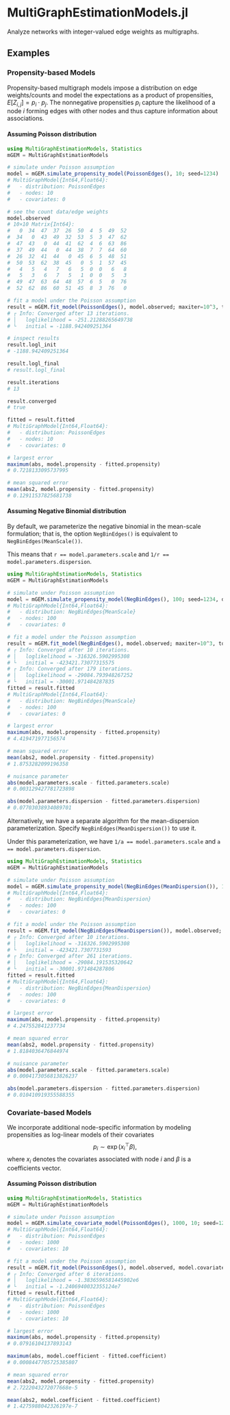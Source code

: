 # MultiGraphEstimationModels.jl

<!--
![Lifecycle](https://img.shields.io/badge/lifecycle-experimental-orange.svg)<!--
![Lifecycle](https://img.shields.io/badge/lifecycle-maturing-blue.svg)
![Lifecycle](https://img.shields.io/badge/lifecycle-stable-green.svg)
![Lifecycle](https://img.shields.io/badge/lifecycle-retired-orange.svg)
![Lifecycle](https://img.shields.io/badge/lifecycle-archived-red.svg)
![Lifecycle](https://img.shields.io/badge/lifecycle-dormant-blue.svg)
[![Build Status](https://travis-ci.com/alanderos91/MultiGraphEstimationModels.jl.svg?branch=master)](https://travis-ci.com/alanderos91/MultiGraphEstimationModels.jl)
[![codecov.io](http://codecov.io/github/alanderos91/MultiGraphEstimationModels.jl/coverage.svg?branch=master)](http://codecov.io/github/alanderos91/MultiGraphEstimationModels.jl?branch=master)
[![Documentation](https://img.shields.io/badge/docs-stable-blue.svg)](https://alanderos91.github.io/MultiGraphEstimationModels.jl/stable)
[![Documentation](https://img.shields.io/badge/docs-master-blue.svg)](https://alanderos91.github.io/MultiGraphEstimationModels.jl/dev)
-->

Analyze networks with integer-valued edge weights as multigraphs.

## Examples

### Propensity-based Models

Propensity-based multigraph models impose a distribution on edge weights/counts and model the expectations as a product of propensities, $E[Z_{i,j}] = p_{i} \cdot p_{j}$.
The nonnegative propensities $p_{i}$ capture the likelihood of a node $i$ forming edges with other nodes and thus capture information about associations.

#### Assuming Poisson distribution

```julia
using MultiGraphEstimationModels, Statistics
mGEM = MultiGraphEstimationModels

# simulate under Poisson assumption
model = mGEM.simulate_propensity_model(PoissonEdges(), 10; seed=1234)
# MultiGraphModel{Int64,Float64}:
#   - distribution: PoissonEdges
#   - nodes: 10
#   - covariates: 0

# see the count data/edge weights
model.observed
# 10×10 Matrix{Int64}:
#   0  34  47  37  26  50  4  5  49  52
#  34   0  43  49  32  53  5  3  47  62
#  47  43   0  44  41  62  4  6  63  86
#  37  49  44   0  44  38  7  7  64  60
#  26  32  41  44   0  45  6  5  48  51
#  50  53  62  38  45   0  5  1  57  45
#   4   5   4   7   6   5  0  0   6   8
#   5   3   6   7   5   1  0  0   5   3
#  49  47  63  64  48  57  6  5   0  76
#  52  62  86  60  51  45  8  3  76   0

# fit a model under the Poisson assumption
result = mGEM.fit_model(PoissonEdges(), model.observed; maxiter=10^3, tolerance=1e-6);
# ┌ Info: Converged after 13 iterations.
# │   loglikelihood = -251.21288265649738
# └   initial = -1188.942409251364

# inspect results
result.logl_init
# -1188.942409251364

result.logl_final
# result.logl_final

result.iterations
# 13

result.converged
# true

fitted = result.fitted
# MultiGraphModel{Int64,Float64}:
#   - distribution: PoissonEdges
#   - nodes: 10
#   - covariates: 0

# largest error
maximum(abs, model.propensity - fitted.propensity)
# 0.7218133095737995

# mean squared error
mean(abs2, model.propensity - fitted.propensity)
# 0.12911537825681738
```

#### Assuming Negative Binomial distribution

By default, we parameterize the negative binomial in the mean-scale formulation; that is, the option `NegBinEdges()` is equivalent to `NegBinEdges(MeanScale())`.

This means that `r == model.parameters.scale` and `1/r == model.parameters.dispersion`.

```julia
using MultiGraphEstimationModels, Statistics
mGEM = MultiGraphEstimationModels

# simulate under Poisson assumption
model = mGEM.simulate_propensity_model(NegBinEdges(), 100; seed=1234, dispersion=5.0)
# MultiGraphModel{Int64,Float64}:
#   - distribution: NegBinEdges{MeanScale}
#   - nodes: 100
#   - covariates: 0

# fit a model under the Poisson assumption
result = mGEM.fit_model(NegBinEdges(), model.observed; maxiter=10^3, tolerance=1e-6);
# ┌ Info: Converged after 10 iterations.
# │   loglikelihood = -316326.5902995308
# └   initial = -423421.73077315575
# ┌ Info: Converged after 179 iterations.
# │   loglikelihood = -29084.793948267252
# └   initial = -30001.971484287835
fitted = result.fitted
# MultiGraphModel{Int64,Float64}:
#   - distribution: NegBinEdges{MeanScale}
#   - nodes: 100
#   - covariates: 0

# largest error
maximum(abs, model.propensity - fitted.propensity)
# 4.419471977156574

# mean squared error
mean(abs2, model.propensity - fitted.propensity)
# 1.8753282099196358

# nuisance parameter
abs(model.parameters.scale - fitted.parameters.scale)
# 0.003129427781723898

abs(model.parameters.dispersion - fitted.parameters.dispersion)
# 0.07703038934089701
```

Alternatively, we have a separate algorithm for the mean-dispersion parameterization. Specify `NegBinEdges(MeanDispersion())` to use it.

Under this parameterization, we have `1/a == model.parameters.scale` and `a == model.parameters.dispersion`.

```julia
using MultiGraphEstimationModels, Statistics
mGEM = MultiGraphEstimationModels

# simulate under Poisson assumption
model = mGEM.simulate_propensity_model(NegBinEdges(MeanDispersion()), 100; seed=1234, dispersion=5.0)
# MultiGraphModel{Int64,Float64}:
#   - distribution: NegBinEdges{MeanDispersion}
#   - nodes: 100
#   - covariates: 0

# fit a model under the Poisson assumption
result = mGEM.fit_model(NegBinEdges(MeanDispersion()), model.observed; maxiter=10^3, tolerance=1e-6);
# ┌ Info: Converged after 10 iterations.
# │   loglikelihood = -316326.5902995308
# └   initial = -423421.7307731593
# ┌ Info: Converged after 261 iterations.
# │   loglikelihood = -29084.191535320642
# └   initial = -30001.971484287806
fitted = result.fitted
# MultiGraphModel{Int64,Float64}:
#   - distribution: NegBinEdges{MeanDispersion}
#   - nodes: 100
#   - covariates: 0

# largest error
maximum(abs, model.propensity - fitted.propensity)
# 4.247552841237734

# mean squared error
mean(abs2, model.propensity - fitted.propensity)
# 1.8184036476844974

# nuisance parameter
abs(model.parameters.scale - fitted.parameters.scale)
# 0.0004173056813826237

abs(model.parameters.dispersion - fitted.parameters.dispersion)
# 0.010410919355588355
```

### Covariate-based Models

We incorporate additional node-specific information by modeling propensities as log-linear models of their covariates
$$
p_{i} \sim \exp({x_{i}^{\top}\beta}),
$$
where $x_{i}$ denotes the covariates associated with node $i$ and $\beta$ is a coefficients vector.

#### Assuming Poisson distribution

```julia
using MultiGraphEstimationModels, Statistics
mGEM = MultiGraphEstimationModels

# simulate under Poisson assumption
model = mGEM.simulate_covariate_model(PoissonEdges(), 1000, 10; seed=1234)
# MultiGraphModel{Int64,Float64}:
#   - distribution: PoissonEdges
#   - nodes: 1000
#   - covariates: 10

# fit a model under the Poisson assumption
result = mGEM.fit_model(PoissonEdges(), model.observed, model.covariate; maxiter=10^3, tolerance=1e-6);
# ┌ Info: Converged after 6 iterations.
# │   loglikelihood = -1.3836596581445902e6
# └   initial = -1.2406940032355124e7
fitted = result.fitted
# MultiGraphModel{Int64,Float64}:
#   - distribution: PoissonEdges
#   - nodes: 1000
#   - covariates: 10

# largest error
maximum(abs, model.propensity - fitted.propensity)
# 0.07916104137893143

maximum(abs, model.coefficient - fitted.coefficient)
# 0.0008447705725385807

# mean squared error
mean(abs2, model.propensity - fitted.propensity)
# 2.7222043272077668e-5

mean(abs2, model.coefficient - fitted.coefficient)
# 1.4275988042326197e-7
```
